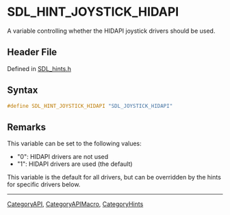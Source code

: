 # SDL_HINT_JOYSTICK_HIDAPI

A variable controlling whether the HIDAPI joystick drivers should be used.

## Header File

Defined in [SDL_hints.h](https://github.com/libsdl-org/SDL/blob/SDL2/include/SDL_hints.h)

## Syntax

```c
#define SDL_HINT_JOYSTICK_HIDAPI "SDL_JOYSTICK_HIDAPI"
```

## Remarks

This variable can be set to the following values:

- "0": HIDAPI drivers are not used
- "1": HIDAPI drivers are used (the default)

This variable is the default for all drivers, but can be overridden by the
hints for specific drivers below.

----
[CategoryAPI](CategoryAPI), [CategoryAPIMacro](CategoryAPIMacro), [CategoryHints](CategoryHints)

